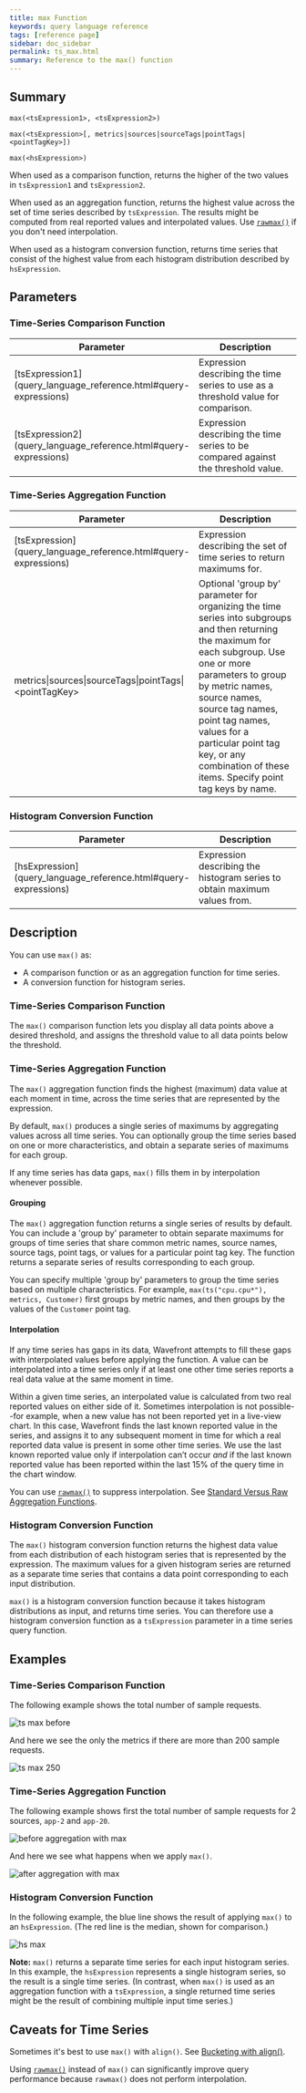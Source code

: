 ```yaml
---
title: max Function
keywords: query language reference
tags: [reference page]
sidebar: doc_sidebar
permalink: ts_max.html
summary: Reference to the max() function
---
```

## Summary
```
max(<tsExpression1>, <tsExpression2>)

max(<tsExpression>[, metrics|sources|sourceTags|pointTags|<pointTagKey>])

max(<hsExpression>)
```

When used as a comparison function, returns the higher of the two values in `tsExpression1` and `tsExpression2`.

When used as an aggregation function, returns the highest value across the set of time series described by `tsExpression`. The results might be computed from real reported values and interpolated values. Use [`rawmax()`](ts_rawmax.html) if you don't need interpolation.

When used as a histogram conversion function, returns time series that consist of the highest value from each histogram distribution described by  `hsExpression`.


## Parameters

### Time-Series Comparison Function
<table>
<tbody>
<thead>
<tr><th width="20%">Parameter</th><th width="80%">Description</th></tr>
</thead>
<tr>
<td markdown="span"> [tsExpression1](query_language_reference.html#query-expressions)</td>
<td>Expression describing the time series to use as a threshold value for comparison.
</td></tr>
<tr>
<td markdown="span"> [tsExpression2](query_language_reference.html#query-expressions)</td>
<td>Expression describing the time series to be compared against the threshold value.   </td>
</tr>
</tbody>
</table>


### Time-Series Aggregation Function
<table>
<tbody>
<thead>
<tr><th width="30%">Parameter</th><th width="70%">Description</th></tr>
</thead>
<tr>
<td markdown="span"> [tsExpression](query_language_reference.html#query-expressions)</td>
<td>Expression describing the set of time series to return maximums for. </td></tr>
<tr>
<td>metrics&vert;sources&vert;sourceTags&vert;pointTags&vert;&lt;pointTagKey&gt;</td>
<td>Optional 'group by' parameter for organizing the time series into subgroups and then returning the maximum for each subgroup.
Use one or more parameters to group by metric names, source names, source tag names, point tag names, values for a particular point tag key, or any combination of these items. Specify point tag keys by name.</td>
</tr>
</tbody>
</table>

### Histogram Conversion Function

<table>
<tbody>
<thead>
<tr><th width="30%">Parameter</th><th width="70%">Description</th></tr>
</thead>
<tr>
<td markdown="span"> [hsExpression](query_language_reference.html#query-expressions)</td>
<td>Expression describing the histogram series to obtain maximum values from. </td></tr>
</tbody>
</table>

## Description

You can use `max()` as:
* A comparison function or as an aggregation function for time series.
* A conversion function for histogram series.

### Time-Series Comparison Function

The `max()` comparison function lets you display all data points above a desired threshold, and assigns the threshold value to all data points below the threshold.

### Time-Series Aggregation Function

The `max()` aggregation function finds the highest (maximum) data value at each moment in time, across the time series that are represented by the expression.

By default, `max()` produces a single series of maximums by aggregating values across all time series. You can optionally group the time series based on one or more characteristics, and obtain a separate series of maximums for each group.

If any time series has data gaps, `max()` fills them in by interpolation whenever possible. 

#### Grouping

The `max()` aggregation function returns a single series of results by default. You can include a 'group by' parameter to obtain separate maximums for groups of time series that share common metric names, source names, source tags, point tags, or values for a particular point tag key. 
The function returns a separate series of results corresponding to each group.

You can specify multiple 'group by' parameters to group the time series based on multiple characteristics. For example, `max(ts("cpu.cpu*"), metrics, Customer)` first groups by metric names, and then groups by the values of the `Customer` point tag.


#### Interpolation

If any time series has gaps in its data, Wavefront attempts to fill these gaps with interpolated values before applying the function. 
A value can be interpolated into a time series only if at least one other time series reports a real data value at the same moment in time.

Within a given time series, an interpolated value is calculated from two real reported values on either side of it. 
Sometimes interpolation is not possible--for example, when a new value has not been reported yet in a live-view chart. 
In this case, Wavefront finds the last known reported value in the series, and assigns it to any subsequent moment in time for which a real reported data value is present in some other time series. We use the last known reported value only if interpolation can’t occur _and_ if the last known reported value has been reported within the last 15% of the query time in the chart window.

You can use [`rawmax()`](ts_rawmax.html) to suppress interpolation.  See [Standard Versus Raw Aggregation Functions](query_language_aggregate_functions.html).

### Histogram Conversion Function

The `max()` histogram conversion function returns the highest data value from each distribution of each histogram series that is represented by the expression. The maximum values for a given histogram series are returned as a separate time series that contains a data point corresponding to each input distribution.

`max()` is a histogram conversion function because it takes histogram distributions as input, and returns time series. You can therefore use a histogram conversion function as a `tsExpression` parameter in a time series query function.


## Examples

### Time-Series Comparison Function


The following example shows the total number of sample requests.

![ts max before](images/ts_max_comparison_before.png)

And here we see the only the metrics if there are more than 200 sample requests.

![ts max 250](images/ts_max_250.png)


### Time-Series Aggregation Function

The following example shows first the total number of sample requests for 2 sources, `app-2` and `app-20`.

![before aggregation with max](images/ts_max_aggr_before.png)

And here we see what happens when we apply `max()`.

![after aggregation with max](images/ts_max_aggr_after.png)

### Histogram Conversion Function

In the following example, the blue line shows the result of applying `max()` to an `hsExpression`. (The red line is the median, shown for comparison.)

![hs max](images/hs_max.png)

**Note:**  `max()` returns a separate time series for each input histogram series. In this example, the `hsExpression` represents a single histogram series, so the result is a single time series. (In contrast, when `max()` is used as an aggregation function with a `tsExpression`, a single returned time series might be the result of combining multiple input time series.) 


## Caveats for Time Series

Sometimes it's best to use `max()` with `align()`. 
See [Bucketing with align()](query_language_align_function.html).

Using [`rawmax()`](ts_rawmax.html) instead of `max()` can significantly improve query performance because `rawmax()` does not perform interpolation.
